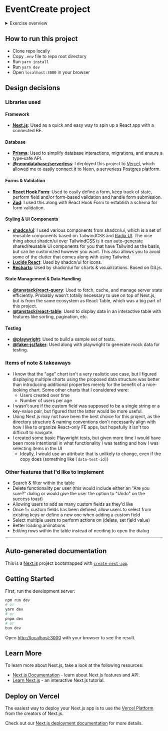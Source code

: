 # EventCreate project

<details>
<summary>Exercise overview</summary>

## Developer Exercise

Build a responsive single-page application (SPA) using React that allows a user to submit and edit existing data in a table interface.

### The application should:

- Allow the user to submit a form with the following fields: Name, Email, and Age
- Allow users to add/remove a custom field dynamically to the form
- Validate inputs (eg, Email format, Age as a positive number)

### After submitting the form, the user should be able to:

- View the data of their submissions in a table
- Edit previously submitted data
- Visualize their data as a chart (e.g., Bar or Pie Chart) to visualize the data (use a library like Chart.js or D3.js) that updates when new information is submitted.

### Notes

- The application should be optimized for fast loading and handle up to large data entries without noticeable lag.
- Building a backend is not necessary but exercise should showcase how data is handled and loaded client side on the application.
- Buidling for all test cases and scenarios is not necessary but code should showcase your knowledge and experience with testing front end code.

### Deliverables

- Submit a GitHub repository link containing your code with a README on how to run the project.
- Feel free to add any additional information about your design decisions here.
</details>

## How to run this project

- Clone repo locally
- Copy `.env` file to repo root directory
- Run `yarn install`
- Run `yarn dev`
- Open `localhost:3000` in your browser

## Design decisions

### Libraries used

#### Framework

- [**Next.js**](https://nextjs.org/): Used as a quick and easy way to spin up a React app with a connected BE.

#### Database

- [**Prisma**](https://www.prisma.io/): Used to simplify database interactions, migrations, and ensure a type-safe API.
- [**@neondatabase/serverless**](https://neon.tech/): I deployed this project to [Vercel](https://nextjs.org/docs/app/building-your-application/deploying#managed-nextjs-with-vercel), which allowed me to easily connect it to Neon, a serverless Postgres platform.

#### Forms & Validation

- [**React Hook Form**](https://react-hook-form.com/): Used to easily define a form, keep track of state, perform field and/or form-based validation and handle form submission.
- [**Zod**](https://zod.dev/): I used this along with React Hook Form to establish a schema for form validation.

#### Styling & UI Components

- [**shadcn/ui**](https://ui.shadcn.com/): I used various components from shadcn/ui, which is a set of reusable components based on TailwindCSS and [Radix UI](https://www.radix-ui.com/). The nice thing about shadcn/ui over TailwindCSS is it can auto-generate shared/reusable UI components for you that have Tailwind as the basis, but can be customized however you want. This also allows you to avoid some of the clutter that comes along with using Tailwind.
- [**Lucide React**](https://lucide.dev/): Used by shadcn/ui for icons.
- [**Recharts**](https://recharts.org/en-US/): Used by shadcn/ui for charts & visualizations. Based on D3.js.

#### State Management & Data Handling

- [**@tanstack/react-query**](https://tanstack.com/query/latest/): Used to fetch, cache, and manage server state efficiently. Probably wasn't totally necessary to use on top of Next.js, but is from the same ecosystem as React Table, which was a big part of this project.
- [**@tanstack/react-table**](https://tanstack.com/table/latest/): Used to display data in an interactive table with features like sorting, pagination, etc.

#### Testing

- [**@playwright**](https://playwright.dev/): Used to build a sample set of tests.
- [**@faker-js/faker**](https://fakerjs.dev/): Used along with playwright to generate mock data for testing.

### Items of note & takeaways
- I know that the "age" chart isn't a very realistic use case, but I figured displaying multiple charts using the proposed data structure was better than introducing additional properties merely for the benefit of a nice-looking chart. Some other charts that I considered were:
    - Users created over time
    - Number of users per age
- I wasn't sure if the custom field was supposed to be a single string or a key-value pair, but figured that the latter would be more useful.
- Using Next.js may not have been the best choice for this project, as the directory structure & naming conventions don't necessarily align with how I like to organize React-only FE apps, but hopefully it isn't too difficult to navigate.
- I created some basic Playwright tests, but given more time I would have been more intentional in what functionality I was testing and how I was selecting items in the UI
  - Ideally, I would use an attribute that is unlikely to change, even if the copy does (something like `[data-test-id]`)

### Other features that I'd like to implement
- Search & filter within the table
- Delete functionality per user (this would include either an "Are you sure?" dialog or would give the user the option to "Undo" on the success toast)
- Allowing users to add as many custom fields as they'd like
- Once 1+ custom fields has been defined, allow users to select from existing keys or define a new one when adding a custom field
- Select multiple users to perform actions on (delete, set field value)
- Better loading animations
- Editing rows within the table instead of needing to open the dialog

----

## Auto-generated documentation

This is a [Next.js](https://nextjs.org) project bootstrapped with [`create-next-app`](https://nextjs.org/docs/app/api-reference/cli/create-next-app).

## Getting Started

First, run the development server:

```bash
npm run dev
# or
yarn dev
# or
pnpm dev
# or
bun dev
```

Open [http://localhost:3000](http://localhost:3000) with your browser to see the result.

## Learn More

To learn more about Next.js, take a look at the following resources:

- [Next.js Documentation](https://nextjs.org/docs) - learn about Next.js features and API.
- [Learn Next.js](https://nextjs.org/learn) - an interactive Next.js tutorial.

## Deploy on Vercel

The easiest way to deploy your Next.js app is to use the [Vercel Platform](https://vercel.com/new?utm_medium=default-template&filter=next.js&utm_source=create-next-app&utm_campaign=create-next-app-readme) from the creators of Next.js.

Check out our [Next.js deployment documentation](https://nextjs.org/docs/app/building-your-application/deploying) for more details.
